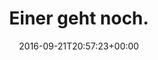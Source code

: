 ---
retweeted: false
source: <a href="http://twitter.com/download/android" rel="nofollow">Twitter for Android</a>
entities:
  user_mentions: []
  urls: []
  symbols: []
  media:
  - expanded_url: https://twitter.com/bascht/status/778699670465818625/photo/1
    indices:
    - '17'
    - '40'
    url: https://t.co/ocZLgbfvds
    media_url: http://pbs.twimg.com/media/Cs5_NsKVYAAUfRL.jpg
    id_str: '778699658751205376'
    id: '778699658751205376'
    media_url_https: https://pbs.twimg.com/media/Cs5_NsKVYAAUfRL.jpg
    sizes:
      large:
        w: '1301'
        h: '1246'
        resize: fit
      thumb:
        w: '150'
        h: '150'
        resize: crop
      small:
        w: '680'
        h: '651'
        resize: fit
      medium:
        w: '1200'
        h: '1149'
        resize: fit
    type: photo
    display_url: pic.twitter.com/ocZLgbfvds
  hashtags: []
display_text_range:
- '0'
- '40'
favorite_count: '13'
id_str: '778699670465818625'
truncated: false
retweet_count: '4'
id: '778699670465818625'
possibly_sensitive: false
created_at: Wed Sep 21 20:57:23 +0000 2016
favorited: false
full_text: Einer geht noch.
lang: de
extended_entities:
  media:
  - expanded_url: https://twitter.com/bascht/status/778699670465818625/photo/1
    indices:
    - '17'
    - '40'
    url: https://t.co/ocZLgbfvds
    media_url: http://pbs.twimg.com/media/Cs5_NsKVYAAUfRL.jpg
    id_str: '778699658751205376'
    id: '778699658751205376'
    media_url_https: https://pbs.twimg.com/media/Cs5_NsKVYAAUfRL.jpg
    sizes:
      large:
        w: '1301'
        h: '1246'
        resize: fit
      thumb:
        w: '150'
        h: '150'
        resize: crop
      small:
        w: '680'
        h: '651'
        resize: fit
      medium:
        w: '1200'
        h: '1149'
        resize: fit
    type: photo
    display_url: pic.twitter.com/ocZLgbfvds
tags:
- pesos:twitter
date: '2016-09-21T20:57:23+00:00'
src: https://twitter.com/bascht/status/778699670465818625
original_url: https://twitter.com/bascht/status/778699670465818625
type: twitter_tweet
media_url: https://img.bascht.com/twitter/pbs.twimg.com/media/Cs5_NsKVYAAUfRL.jpg
text: Einer geht noch.
title: Einer geht noch.

---